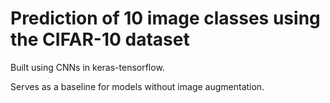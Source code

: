 # Prediction of 10 image classes using the CIFAR-10 dataset
Built using CNNs in keras-tensorflow.

Serves as a baseline for models without image augmentation.
